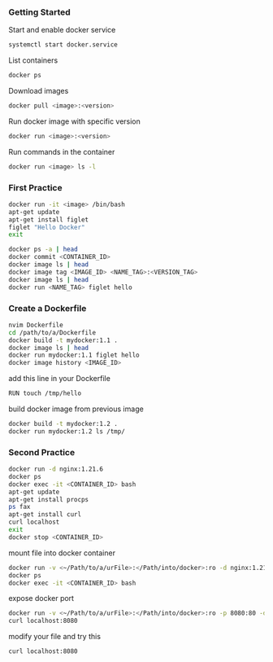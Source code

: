### Getting Started
Start and enable docker service
```sh
systemctl start docker.service
```
List containers
```sh
docker ps
```
Download images
```sh
docker pull <image>:<version>
```
Run docker image with specific version
```sh
docker run <image>:<version>
```
Run commands in the container
```sh
docker run <image> ls -l
```

### First Practice
```sh
docker run -it <image> /bin/bash
apt-get update
apt-get install figlet
figlet "Hello Docker"
exit
```
```sh
docker ps -a | head
docker commit <CONTAINER_ID>
docker image ls | head
docker image tag <IMAGE_ID> <NAME_TAG>:<VERSION_TAG>
docker image ls | head
docker run <NAME_TAG> figlet hello
```

### Create a Dockerfile

```sh
nvim Dockerfile
cd /path/to/a/Dockerfile
docker build -t mydocker:1.1 .
docker image ls | head
docker run mydocker:1.1 figlet hello
docker image history <IMAGE_ID>
```

add this line in your Dockerfile
```sh
RUN touch /tmp/hello
```
build docker image from previous image
```sh
docker build -t mydocker:1.2 .
docker run mydocker:1.2 ls /tmp/
```

### Second Practice
```sh
docker run -d nginx:1.21.6
docker ps
docker exec -it <CONTAINER_ID> bash
apt-get update
apt-get install procps
ps fax
apt-get install curl
curl localhost
exit
docker stop <CONTAINER_ID>
```

mount file into docker container
```sh
docker run -v <~/Path/to/a/urFile>:</Path/into/docker>:ro -d nginx:1.21.6
docker ps
docker exec -it <CONTAINER_ID> bash
```
expose docker port
```sh
docker run -v <~/Path/to/a/urFile>:</Path/into/docker>:ro -p 8080:80 -d nginx:1.21.6
curl localhost:8080
```
modify your file and try this
```sh
curl localhost:8080
```

